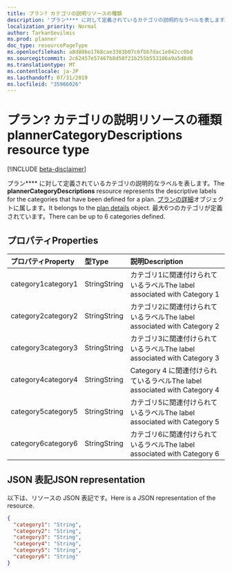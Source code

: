 ```yaml
---
title: プラン? カテゴリの説明リソースの種類
description: 'プラン**** に対して定義されているカテゴリの説明的なラベルを表します。 プランの詳細オブジェクトに属します。 最大6つのカテゴリが定義されています。 '
localization_priority: Normal
author: TarkanSevilmis
ms.prod: planner
doc_type: resourcePageType
ms.openlocfilehash: a8d80be1768cae3383b07c6fbb7dac1e042cc0bd
ms.sourcegitcommit: 2c62457e57467b8d50f21b255b553106a9a5d8d6
ms.translationtype: MT
ms.contentlocale: ja-JP
ms.lasthandoff: 07/31/2019
ms.locfileid: "35966026"
---
```

# <a name="plannercategorydescriptions-resource-type"></a><span data-ttu-id="90b83-105">プラン? カテゴリの説明リソースの種類</span><span class="sxs-lookup"><span data-stu-id="90b83-105">plannerCategoryDescriptions resource type</span></span>

[!INCLUDE [beta-disclaimer](../../includes/beta-disclaimer.md)]

<span data-ttu-id="90b83-106">プラン\*\*\*\* に対して定義されているカテゴリの説明的なラベルを表します。</span><span class="sxs-lookup"><span data-stu-id="90b83-106">The **plannerCategoryDescriptions** resource represents the descriptive labels for the categories that have been defined for a plan.</span></span> <span data-ttu-id="90b83-107">[プランの詳細](plannerplandetails.md)オブジェクトに属します。</span><span class="sxs-lookup"><span data-stu-id="90b83-107">It belongs to the [plan details](plannerplandetails.md) object.</span></span> <span data-ttu-id="90b83-108">最大6つのカテゴリが定義されています。</span><span class="sxs-lookup"><span data-stu-id="90b83-108">There can be up to 6 categories defined.</span></span> 


## <a name="properties"></a><span data-ttu-id="90b83-109">プロパティ</span><span class="sxs-lookup"><span data-stu-id="90b83-109">Properties</span></span>
| <span data-ttu-id="90b83-110">プロパティ</span><span class="sxs-lookup"><span data-stu-id="90b83-110">Property</span></span>     | <span data-ttu-id="90b83-111">型</span><span class="sxs-lookup"><span data-stu-id="90b83-111">Type</span></span>   |<span data-ttu-id="90b83-112">説明</span><span class="sxs-lookup"><span data-stu-id="90b83-112">Description</span></span>|
|:---------------|:--------|:----------|
|<span data-ttu-id="90b83-113">category1</span><span class="sxs-lookup"><span data-stu-id="90b83-113">category1</span></span>|<span data-ttu-id="90b83-114">String</span><span class="sxs-lookup"><span data-stu-id="90b83-114">String</span></span>|<span data-ttu-id="90b83-115">カテゴリ1に関連付けられているラベル</span><span class="sxs-lookup"><span data-stu-id="90b83-115">The label associated with Category 1</span></span>|
|<span data-ttu-id="90b83-116">category2</span><span class="sxs-lookup"><span data-stu-id="90b83-116">category2</span></span>|<span data-ttu-id="90b83-117">String</span><span class="sxs-lookup"><span data-stu-id="90b83-117">String</span></span>|<span data-ttu-id="90b83-118">カテゴリ2に関連付けられているラベル</span><span class="sxs-lookup"><span data-stu-id="90b83-118">The label associated with Category 2</span></span>|
|<span data-ttu-id="90b83-119">category3</span><span class="sxs-lookup"><span data-stu-id="90b83-119">category3</span></span>|<span data-ttu-id="90b83-120">String</span><span class="sxs-lookup"><span data-stu-id="90b83-120">String</span></span>|<span data-ttu-id="90b83-121">カテゴリ3に関連付けられているラベル</span><span class="sxs-lookup"><span data-stu-id="90b83-121">The label associated with Category 3</span></span>|
|<span data-ttu-id="90b83-122">category4</span><span class="sxs-lookup"><span data-stu-id="90b83-122">category4</span></span>|<span data-ttu-id="90b83-123">String</span><span class="sxs-lookup"><span data-stu-id="90b83-123">String</span></span>|<span data-ttu-id="90b83-124">Category 4 に関連付けられているラベル</span><span class="sxs-lookup"><span data-stu-id="90b83-124">The label associated with Category 4</span></span>|
|<span data-ttu-id="90b83-125">category5</span><span class="sxs-lookup"><span data-stu-id="90b83-125">category5</span></span>|<span data-ttu-id="90b83-126">String</span><span class="sxs-lookup"><span data-stu-id="90b83-126">String</span></span>|<span data-ttu-id="90b83-127">カテゴリ5に関連付けられているラベル</span><span class="sxs-lookup"><span data-stu-id="90b83-127">The label associated with Category 5</span></span>|
|<span data-ttu-id="90b83-128">category6</span><span class="sxs-lookup"><span data-stu-id="90b83-128">category6</span></span>|<span data-ttu-id="90b83-129">String</span><span class="sxs-lookup"><span data-stu-id="90b83-129">String</span></span>|<span data-ttu-id="90b83-130">カテゴリ6に関連付けられているラベル</span><span class="sxs-lookup"><span data-stu-id="90b83-130">The label associated with Category 6</span></span>|

## <a name="json-representation"></a><span data-ttu-id="90b83-131">JSON 表記</span><span class="sxs-lookup"><span data-stu-id="90b83-131">JSON representation</span></span>
<span data-ttu-id="90b83-132">以下は、リソースの JSON 表記です。</span><span class="sxs-lookup"><span data-stu-id="90b83-132">Here is a JSON representation of the resource.</span></span>

<!-- {
  "blockType": "resource",
  "optionalProperties": [

  ],
  "@odata.type": "microsoft.graph.plannerCategoryDescriptions"
}-->

```json
{
  "category1": "String",
  "category2": "String",
  "category3": "String",
  "category4": "String",
  "category5": "String",
  "category6": "String"
}

```

<!-- uuid: 8fcb5dbc-d5aa-4681-8e31-b001d5168d79
2015-10-25 14:57:30 UTC -->
<!--
{
  "type": "#page.annotation",
  "description": "plannerCategoryDescriptions resource",
  "keywords": "",
  "section": "documentation",
  "tocPath": "",
  "suppressions": []
}
-->
